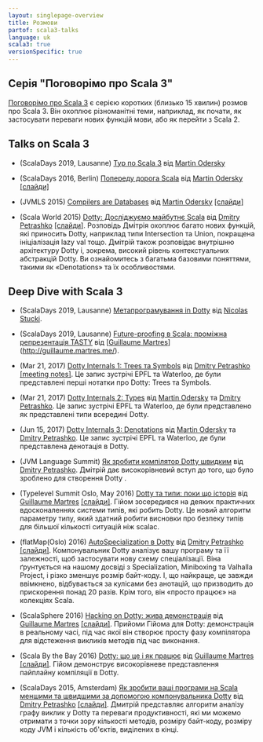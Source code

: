 ```yaml
---
layout: singlepage-overview
title: Розмови
partof: scala3-talks
language: uk
scala3: true
versionSpecific: true
---
```


Серія "Поговорімо про Scala 3"
-------------------------------

[Поговорімо про Scala 3](https://www.youtube.com/playlist?list=PLTx-VKTe8yLxYQfX_eGHCxaTuWvvG28Ml) є серією
коротких (близько 15 хвилин) розмов про Scala 3. Він охоплює різноманітні теми, наприклад, як почати, як застосувати
переваги нових функцій мови, або як перейти з Scala 2.

Talks on Scala 3
----------------
- (ScalaDays 2019, Lausanne) [Тур по Scala 3](https://www.youtube.com/watch?v=_Rnrx2lo9cw) 
  від [Martin Odersky](http://twitter.com/odersky)

- (ScalaDays 2016, Berlin) [Попереду дорога Scala](https://www.youtube.com/watch?v=GHzWqJKFCk4) 
  від [Martin Odersky](http://twitter.com/odersky) 
  [\[слайди\]](http://www.slideshare.net/Odersky/scala-days-nyc-2016)

- (JVMLS 2015) [Compilers are Databases](https://www.youtube.com/watch?v=WxyyJyB_Ssc) 
  від [Martin Odersky](http://twitter.com/odersky) 
  [\[слайди\]](http://www.slideshare.net/Odersky/compilers-are-databases)

- (Scala World 2015) [Dotty: Досліджуємо майбутнє Scala](https://www.youtube.com/watch?v=aftdOFuVU1o) 
  від [Dmitry Petrashko](http://twitter.com/darkdimius) 
  [\[слайди\]](https://d-d.me/scalaworld2015/#/).
  Розповідь Дмітрія охоплює багато нових функцій, які приносить Dotty, наприклад типи Intersection та Union, покращена ініціалізація lazy val тощо.
  Дмітрій також розповідає внутрішню архітектуру Dotty і, зокрема, високий рівень контекстуальних абстракцій Dotty. Ви 
  ознайомитесь з багатьма базовими поняттями, такими як «Denotations» та їх особливостями.

Deep Dive with Scala 3
----------------------
- (ScalaDays 2019, Lausanne) [Метапрограмування in Dotty](https://www.youtube.com/watch?v=ZfDS_gJyPTc) 
  від [Nicolas Stucki](https://github.com/nicolasstucki).

- (ScalaDays 2019, Lausanne) [Future-proofing в Scala: проміжна репрезентація TASTY](https://www.youtube.com/watch?v=zQFjC3zLYwo) 
  від [[Guillaume Martres](http://guillaume.martres.me/)](http://guillaume.martres.me/).

- (Mar 21, 2017) [Dotty Internals 1: Trees та Symbols](https://www.youtube.com/watch?v=yYd-zuDd3S8) 
  від [Dmitry Petrashko](http://twitter.com/darkdimius) 
  [\[meeting notes\]](https://dotty.epfl.ch/docs/internals/dotty-internals-1-notes.html).
  Це запис зустрічі EPFL та Waterloo, де були представлені перші нотатки про Dotty: Trees та Symbols.

- (Mar 21, 2017) [Dotty Internals 2: Types](https://www.youtube.com/watch?v=3gmLIYlGbKc) 
  від [Martin Odersky](http://twitter.com/odersky) та [Dmitry Petrashko](http://twitter.com/darkdimius).
  Це запис зустрічі EPFL та Waterloo, де були представлено як представлені типи всередині Dotty.

- (Jun 15, 2017) [Dotty Internals 3: Denotations](https://youtu.be/9iPA7zMRGKY) 
  від [Martin Odersky](http://twitter.com/odersky) та [Dmitry Petrashko](http://twitter.com/darkdimius).
  Це запис зустрічі EPFL та Waterloo, де були представлена денотація в Dotty.

- (JVM Language Summit) [Як зробити компілятор Dotty швидким](https://www.youtube.com/watch?v=9xYoSwnSPz0) 
  від [Dmitry Petrashko](http://twitter.com/darkdimius).
  Дмітрій дає високорівневий вступ до того, що було зроблено для створення Dotty .

- (Typelevel Summit Oslo, May 2016) [Dotty та типи: поки що історія](https://www.youtube.com/watch?v=YIQjfCKDR5A) 
  від [Guillaume Martres](http://guillaume.martres.me/) 
  [\[слайди\]](http://guillaume.martres.me/talks/typelevel-summit-oslo/).
  Гійом зосередився на деяких практичних вдосконаленнях системи типів, які робить Dotty. Це новий алгоритм параметру типу, 
  який здатний робити висновки про безпеку типів для більшої кількості ситуацій ніж scalac.

- (flatMap(Oslo) 2016) [AutoSpecialization в Dotty](https://vimeo.com/165928176) 
  від [Dmitry Petrashko](http://twitter.com/darkdimius) 
  [\[слайди\]](https://d-d.me/talks/flatmap2016/#/).
  Компонувальник Dotty аналізує вашу програму та її залежності, щоб застосувати нову схему спеціалізації. 
  Віна ґрунтується на нашому досвіді з Specialization, Miniboxing та Valhalla Project,
  і різко зменшує розмір байт-коду. І, що найкраще, це завжди ввімкнено, відбувається за кулісами без анотацій, 
  що призводить до прискорення понад 20 разів. Крім того, він «просто працює» на колекціях Scala.

- (ScalaSphere 2016) [Hacking on Dotty: жива демонстрація](https://www.youtube.com/watch?v=0OOYGeZLHs4) 
  від [Guillaume Martres](http://guillaume.martres.me/) 
  [\[слайди\]](http://guillaume.martres.me/talks/dotty-live-demo/).
  Прийоми Гійома для Dotty: демонстрація в реальному часі, під час якої він створює просту фазу компілятора для відстеження викликів методів під час виконання.

- (Scala By the Bay 2016) [Dotty: що це і як працює](https://www.youtube.com/watch?v=wCFbYu7xEJA)
  від [Guillaume Martres](http://guillaume.martres.me/) 
  [\[слайди\]](http://guillaume.martres.me/talks/dotty-tutorial/#/).
  Гійом демонструє високорівневе представлення пайплайну компіляції в Dotty.

- (ScalaDays 2015, Amsterdam) [Як зробити ваші програми на Scala меншими та швидшими за допомогою компонувальника Dotty](https://www.youtube.com/watch?v=xCeI1ArdXM4)
  від [Dmitry Petrashko](http://twitter.com/darkdimius)
  [\[слайди\]](https://d-d.me/scaladays2015/#/).
  Дмитрій представляє алгоритм аналізу графу виклик у Dotty та переваги продуктивності, які ми можемо отримати з точки зору кількості методів, 
  розміру байт-коду, розміру коду JVM і кількість об'єктів, виділених в кінці.
